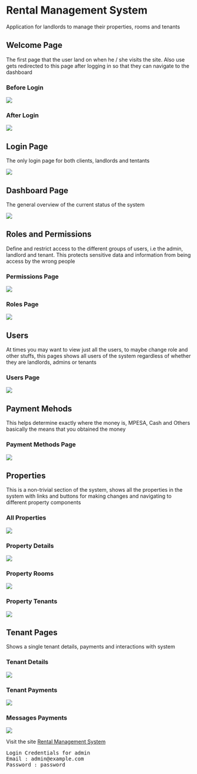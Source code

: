 # Rental Management System

Application for landlords to manage their properties, rooms and tenants

## Welcome Page

The first page that the user land on when he / she visits the site. Also use gets redirected to this page after logging in so that they can navigate to the dashboard

<h3>Before Login</h3>
<img src="screenshots/welcome.png">

<h3>After Login</h3>
<img src="screenshots/home.png">


## Login Page
<p>The only login page for both clients, landlords and tentants</p>

<img src="screenshots/login.png">

## Dashboard Page
<p>The general overview of the current status of the system</p>

<img src="screenshots/dashboard.png">

## Roles and Permissions
<p>Define and restrict access to the different groups of users, i.e the admin, landlord and tenant. This protects sensitive data and information from being access by the wrong people</p>

### Permissions Page
<img src="screenshots/permissions.png">

### Roles Page
<img src="screenshots/roles.png">

## Users
<p>At times you may want to view just all the users, to maybe change role and other stuffs, this pages shows all users of the system regardless of whether they are landlords, admins or tenants</p>

### Users Page
<img src="screenshots/users.png">

## Payment Mehods
<p>This helps determine exactly where the money is, MPESA, Cash and Others basically the means that you obtained the money</p>

### Payment Methods Page
<img src="screenshots/payment-methods.png">

## Properties

<p>This is a non-trivial section of the system, shows all the properties in the system with links and buttons for making changes and navigating to different property components</p>

### All Properties
<img src="screenshots/properties.png">

### Property Details
<img src="screenshots/property-details.png">

### Property Rooms
<img src="screenshots/property-rooms.png">

### Property Tenants
<img src="screenshots/property-tenants.png">

## Tenant Pages
<p>Shows a single tenant details, payments and interactions with system</p>

### Tenant Details
<img src="screenshots/tenant-details.png">

### Tenant Payments
<img src="screenshots/tenant-payments.png">

### Messages Payments
<img src="screenshots/messages.png">

Visit the site
<a href="https://real-estate-mgt-sys.herokuapp.com/">Rental Management System</a>

<pre>
Login Credentials for admin
Email : admin@example.com
Password : password
</pre>

